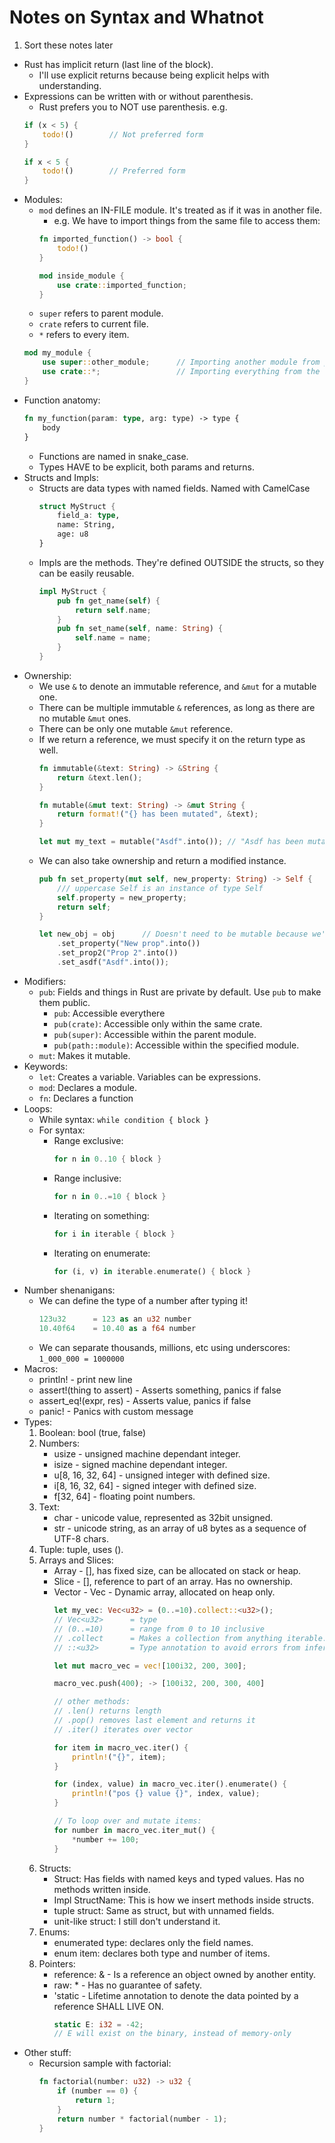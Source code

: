 # Notes on Syntax and Whatnot

1. Sort these notes later

- Rust has implicit return (last line of the block).
    - I'll use explicit returns because being explicit helps with understanding.
- Expressions can be written with or without parenthesis.
    - Rust prefers you to NOT use parenthesis. e.g.
    ```rust
    if (x < 5) {
        todo!()        // Not preferred form
    }

    if x < 5 {
        todo!()        // Preferred form
    }
    ```
- Modules:
    - `mod` defines an IN-FILE module. It's treated as if it was in another file.
        - e.g. We have to import things from the same file to access them:
        ```rust
        fn imported_function() -> bool {
            todo!()
        }

        mod inside_module {
            use crate::imported_function;
        }
        ```
    - `super` refers to parent module.
    - `crate` refers to current file.
    - `*` refers to every item.
    ```rust
    mod my_module {
        use super::other_module;      // Importing another module from parent
        use crate::*;                 // Importing everything from the file this mod is located
    }
    ```
- Function anatomy:
    ```rust
    fn my_function(param: type, arg: type) -> type {
        body
    }
    ```
    - Functions are named in snake_case.
    - Types HAVE to be explicit, both params and returns.
- Structs and Impls:
    - Structs are data types with named fields. Named with CamelCase
        ```rust
        struct MyStruct {
            field_a: type,
            name: String,
            age: u8
        }
        ```
    - Impls are the methods. They're defined OUTSIDE the structs, so they can be easily reusable.
        ```rust
        impl MyStruct {
            pub fn get_name(self) {
                return self.name;
            }
            pub fn set_name(self, name: String) {
                self.name = name;
            }
        }
        ```
- Ownership:
    - We use `&` to denote an immutable reference, and `&mut` for a mutable one.
    - There can be multiple immutable `&` references, as long as there are no mutable `&mut` ones.
    - There can be only one mutable `&mut` reference.
    - If we return a reference, we must specify it on the return type as well.
        ```rust
        fn immutable(&text: String) -> &String {
            return &text.len();
        }

        fn mutable(&mut text: String) -> &mut String {
            return format!("{} has been mutated", &text);
        }

        let mut my_text = mutable("Asdf".into()); // "Asdf has been mutated", needs to be declared as mut
        ```
    - We can also take ownership and return a modified instance.
        ```rust
        pub fn set_property(mut self, new_property: String) -> Self { 
            /// uppercase Self is an instance of type Self
            self.property = new_property;
            return self;
        }

        let new_obj = obj      // Doesn't need to be mutable because we're returning new instances
            .set_property("New prop".into())
            .set_prop2("Prop 2".into())
            .set_asdf("Asdf".into());
        ```
- Modifiers:
    - `pub`: Fields and things in Rust are private by default. Use `pub` to make them public.
        - `pub`: Accessible everythere
        - `pub(crate)`: Accessible only within the same crate.
        - `pub(super)`: Accessible within the parent module.
        - `pub(path::module)`: Accessible within the specified module.
    - `mut`: Makes it mutable.
- Keywords:
    - `let`: Creates a variable. Variables can be expressions.
    - `mod`: Declares a module.
    - `fn`: Declares a function
- Loops:
    - While syntax: `while condition { block }`
    - For syntax:
        - Range exclusive: 
            ```rust
            for n in 0..10 { block }
            ```
        - Range inclusive: 
            ```rust
            for n in 0..=10 { block }
            ```
        - Iterating on something: 
            ```rust
            for i in iterable { block }
            ```
        - Iterating on enumerate: 
            ```rust
            for (i, v) in iterable.enumerate() { block }
            ```
- Number shenanigans:
    - We can define the type of a number after typing it!
        ```rust
        123u32      = 123 as an u32 number
        10.40f64    = 10.40 as a f64 number
        ```
    - We can separate thousands, millions, etc using underscores:
        `1_000_000 = 1000000`
- Macros:
    - println! - print new line
    - assert!(thing to assert) - Asserts something, panics if false
    - assert_eq!(expr, res) - Asserts value, panics if false
    - panic! - Panics with custom message
- Types:
    1. Boolean: bool (true, false)
    2. Numbers:
        - usize - unsigned machine dependant integer.
        - isize - signed machine dependant integer.
        - u[8, 16, 32, 64] - unsigned integer with defined size.
        - i[8, 16, 32, 64] - signed integer with defined size.
        - f[32, 64] - floating point numbers.
    3. Text:
        - char - unicode value, represented as 32bit unsigned.
        - str - unicode string, as an array of u8 bytes as a sequence of UTF-8 chars.
    4. Tuple: tuple, uses ().
    5. Arrays and Slices:
        - Array - [], has fixed size, can be allocated on stack or heap.
        - Slice - [], reference to part of an array. Has no ownership.
        - Vector - Vec<type> - Dynamic array, allocated on heap only.
            ```rust
            let my_vec: Vec<u32> = (0..=10).collect::<u32>();
            // Vec<u32>      = type
            // (0..=10)      = range from 0 to 10 inclusive
            // .collect      = Makes a collection from anything iterable.
            // ::<u32>       = Type annotation to avoid errors from inference on .collect()

            let mut macro_vec = vec![100i32, 200, 300];

            macro_vec.push(400); -> [100i32, 200, 300, 400]

            // other methods:
            // .len() returns length
            // .pop() removes last element and returns it
            // .iter() iterates over vector

            for item in macro_vec.iter() {
                println!("{}", item); 
            }

            for (index, value) in macro_vec.iter().enumerate() {
                println!("pos {} value {}", index, value);
            }
            
            // To loop over and mutate items:
            for number in macro_vec.iter_mut() {
                *number += 100;
            }
            ```
    6. Structs:
        - Struct: Has fields with named keys and typed values. Has no methods written inside.
        - Impl StructName: This is how we insert methods inside structs.
        - tuple struct: Same as struct, but with unnamed fields.
        - unit-like struct: I still don't understand it.
    7. Enums:
        - enumerated type: declares only the field names.
        - enum item: declares both type and number of items.
    8. Pointers:
        - reference: & - Is a reference an object owned by another entity.
        - raw: * - Has no guarantee of safety.
        - 'static - Lifetime annotation to denote the data pointed by a reference SHALL LIVE ON.
            ```rust
            static E: i32 = -42;
            // E will exist on the binary, instead of memory-only
            ```
- Other stuff:
    - Recursion sample with factorial:
        ```rust
        fn factorial(number: u32) -> u32 {
            if (number == 0) {
                return 1;
            } 
            return number * factorial(number - 1);
        }
        ```

